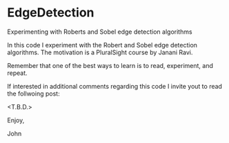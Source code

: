# EdgeDetection
Experimenting with Roberts and Sobel edge detection algorithms

In this code I experiment with the Robert and Sobel edge detection
algorithms. The motivation is a PluralSight course by Janani Ravi.

Remember that one of the best ways to learn is to read, experiment,
and repeat.

If interested in additional comments regarding this code I invite 
yout to read the follwoing post:

<T.B.D.>

Enjoy,

John
